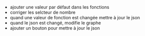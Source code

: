- ajouter une valeur par défaut dans les fonctions
- corriger les selcteur de nombre
- quand une valeur de fonction est changée mettre à jour le json
- quand le json est changé, modifie le graphe
- ajouter un bouton pour mettre à jour le json
